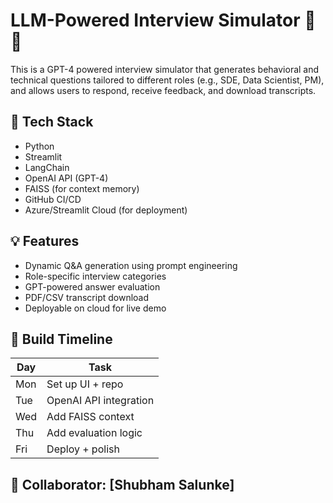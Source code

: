 # LLM-Powered Interview Simulator 🎤🤖

This is a GPT-4 powered interview simulator that generates behavioral and technical questions tailored to different roles (e.g., SDE, Data Scientist, PM), and allows users to respond, receive feedback, and download transcripts.

## 🔧 Tech Stack
- Python
- Streamlit
- LangChain
- OpenAI API (GPT-4)
- FAISS (for context memory)
- GitHub CI/CD
- Azure/Streamlit Cloud (for deployment)

## 💡 Features
- Dynamic Q&A generation using prompt engineering
- Role-specific interview categories
- GPT-powered answer evaluation
- PDF/CSV transcript download
- Deployable on cloud for live demo

## 📅 Build Timeline
| Day | Task |
|-----|------|
| Mon | Set up UI + repo |
| Tue | OpenAI API integration |
| Wed | Add FAISS context |
| Thu | Add evaluation logic |
| Fri | Deploy + polish |
## 🤝 Collaborator: [Shubham Salunke]
